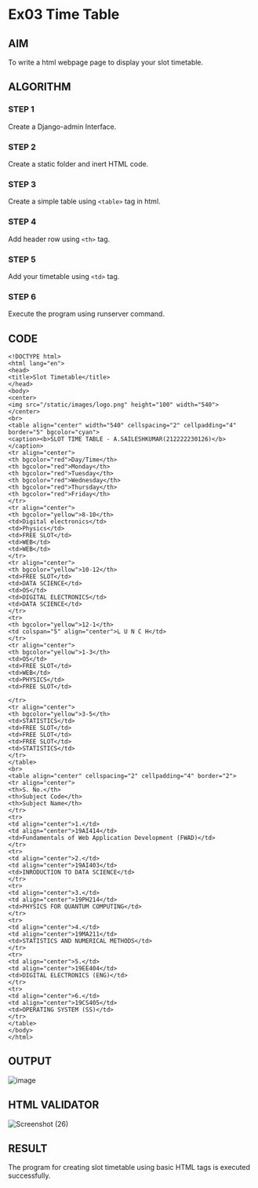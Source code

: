 # Ex03 Time Table

## AIM
To write a html webpage page to display your slot timetable.

## ALGORITHM
### STEP 1
Create a Django-admin Interface.

### STEP 2
Create a static folder and inert HTML code.

### STEP 3
Create a simple table using ```<table>``` tag in html.

### STEP 4
Add header row using ```<th>``` tag.

### STEP 5
Add your timetable using ```<td>``` tag.

### STEP 6
Execute the program using runserver command.

## CODE
```
<!DOCTYPE html>
<html lang="en">
<head>
<title>Slot Timetable</title>
</head>
<body>
<center>
<img src="/static/images/logo.png" height="100" width="540">
</center>
<br>
<table align="center" width="540" cellspacing="2" cellpadding="4" border="5" bgcolor="cyan">
<caption><b>SLOT TIME TABLE - A.SAILESHKUMAR(212222230126)</b></caption>
<tr align="center">
<th bgcolor="red">Day/Time</th>
<th bgcolor="red">Monday</th>
<th bgcolor="red">Tuesday</th>
<th bgcolor="red">Wednesday</th>
<th bgcolor="red">Thursday</th>
<th bgcolor="red">Friday</th>
</tr>
<tr align="center">
<th bgcolor="yellow">8-10</th>
<td>Digital electronics</td>
<td>Physics</td>
<td>FREE SLOT</td>
<td>WEB</td>
<td>WEB</td>
</tr>
<tr align="center">
<th bgcolor="yellow">10-12</th>
<td>FREE SLOT</td>
<td>DATA SCIENCE</td>
<td>OS</td>
<td>DIGITAL ELECTRONICS</td>
<td>DATA SCIENCE</td>
</tr>
<tr>
<th bgcolor="yellow">12-1</th>
<td colspan="5" align="center">L U N C H</td>
</tr>
<tr align="center">
<th bgcolor="yellow">1-3</th>
<td>OS</td>
<td>FREE SLOT</td>
<td>WEB</td>
<td>PHYSICS</td>
<td>FREE SLOT</td>

</tr>
<tr align="center">
<th bgcolor="yellow">3-5</th>
<td>STATISTICS</td>
<td>FREE SLOT</td>
<td>FREE SLOT</td>
<td>FREE SLOT</td>
<td>STATISTICS</td>
</tr>
</table>
<br>
<table align="center" cellspacing="2" cellpadding="4" border="2">
<tr align="center">
<th>S. No.</th>
<th>Subject Code</th>
<th>Subject Name</th>
</tr>
<tr>
<td align="center">1.</td>
<td align="center">19AI414</td>
<td>Fundamentals of Web Application Development (FWAD)</td>
</tr>
<tr>
<td align="center">2.</td>
<td align="center">19AI403</td>
<td>INRODUCTION TO DATA SCIENCE</td>
</tr>
<tr>
<td align="center">3.</td>
<td align="center">19PH214</td>
<td>PHYSICS FOR QUANTUM COMPUTING</td>
</tr>
<tr>
<td align="center">4.</td>
<td align="center">19MA211</td>
<td>STATISTICS AND NUMERICAL METHODS</td>
</tr>
<tr>
<td align="center">5.</td>
<td align="center">19EE404</td>
<td>DIGITAL ELECTRONICS (ENG)</td>
</tr>
<tr>
<td align="center">6.</td>
<td align="center">19CS405</td>
<td>OPERATING SYSTEM (SS)</td>
</tr>
</table>
</body>
</html>
```

## OUTPUT
![image](https://github.com/SAILESHKUMAR33/slot/assets/113497410/1f4aacdb-5852-4dae-852c-22d2992bf422)


## HTML VALIDATOR
![Screenshot (26)](https://github.com/SAILESHKUMAR33/slot/assets/113497410/f1cc3076-6dfd-4021-bbcd-af15538178da)



## RESULT
The program for creating slot timetable using basic HTML tags is executed successfully.

